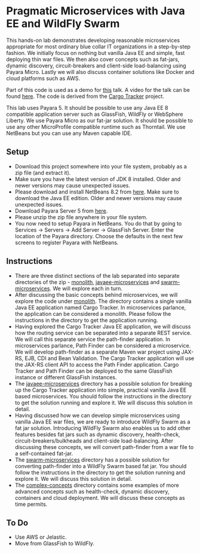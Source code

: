 Pragmatic Microservices with Java EE and WildFly Swarm
======================================================
This hands-on lab demonstrates developing reasonable microservices appropriate 
for most ordinary blue collar IT organizations in a step-by-step fashion. We 
initially focus on nothing but vanilla Java EE and simple, fast deploying thin 
war files. We then also cover concepts such as fat-jars, dynamic discovery, 
circuit-breakers and client-side load-balancing using Payara Micro. Lastly we 
will also discuss container solutions like Docker and cloud platforms such as
AWS.

Part of this code is used as a demo for 
[this](https://speakerdeck.com/reza_rahman/down-to-earth-microservices-with-java-ee) talk. A
video for the talk can be found [here](https://www.youtube.com/watch?v=bS6zKgMb8So).
The code is derived from the [Cargo Tracker](https://m-reza-rahman.github.io/cargo-tracker/) project. 

This lab uses Payara 5. It should be possible to use any Java EE 8  compatible application server such as 
GlassFish, WildFly or WebSphere Liberty. We use Payara Micro as our fat-jar solution. It should be possible 
to use any other MicroProfile compatible runtime such as Thorntail. We use NetBeans but you can use any Maven 
capable IDE. 

Setup
-----
* Download this project somewhere into your file system, probably as a zip file 
(and extract it).
* Make sure you have the latest version of JDK 8 installed. Older and newer versions may cause unexpected issues.
* Please download and install NetBeans 8.2 from [here](https://netbeans.org/downloads/). Make sure to download the Java EE edition. Older and newer versions may cause unexpected issues.
* Download Payara Server 5 from [here](https://www.payara.fish/downloads).
* Please unzip the zip file anywhere in your file system.
* You now need to setup Payara in NetBeans. You do that by going to 
Services -> Servers -> Add Server -> GlassFish Server. Enter the location of 
the Payara directory. Choose the defaults in the next few screens to register Payara with NetBeans.

Instructions
------------
* There are three distinct sections of the lab separated into separate directories
of the zip - [monolith](monolith/), [javaee-microservices](javaee-microservices/) 
and [swarm-microservices](swarm-microservices/). We will explore each in turn.
* After discussing the basic concepts behind microservices, we will explore the
code under [monolith](monolith/). The directory contains a single vanilla 
Java EE application named Cargo Tracker. In microservices parlance, the 
application can be considered a monolith. Please follow the instructions in the 
directory to get the application running.
* Having explored the Cargo Tracker Java EE application, we will discuss how the 
routing service can be separated into a separate REST service. We will call this
separate service the path-finder application. In microservices parlance, Path 
Finder can be considered a microservice. We will develop path-finder as a 
separate Maven war project using JAX-RS, EJB, CDI and Bean Validation. The 
Cargo Tracker application will use the JAX-RS client API to access the 
Path Finder application. Cargo Tracker and Path Finder can be deployed to the 
same GlassFish instance or different GlassFish instances.
* The [javaee-microservices](javaee-microservices/) directory has a possible 
solution for breaking up the Cargo Tracker application into simple, practical 
vanilla Java EE based microservices. You should follow the instructions in the 
directory to get the solution running and explore it. We will discuss this 
solution in detail.
* Having discussed how we can develop simple microservices using vanilla Java EE
war files, we are ready to introduce WildFly Swarm as a fat jar solution. 
Introducing WildFly Swarm also enables us to add other features besides fat jars
such as dynamic discovery, health-check, circuit-breakers/bulkheads and 
client-side load-balancing. After discussing these concepts, we will convert 
path-finder from a war file to a self-contained fat-jar.
* The [swarm-microservices](swarm-microservices/) directory has a possible 
solution for converting path-finder into a WildFly Swarm based fat jar.
You should follow the instructions in the directory to get the solution running 
and explore it. We will discuss this solution in detail.
* The [complex-concepts](complex-concepts/) directory contains some examples of 
more advanced concepts such as health-check, dynamic discovery, containers 
and cloud deployment. We will discuss these concepts as time permits.

To Do
-----
* Use AWS or Jelastic.
* Move from GlassFish to WildFly.
